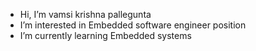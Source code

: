 -  Hi, I’m vamsi krishna pallegunta
-  I’m interested in Embedded software engineer position
- I’m currently learning Embedded systems
  
